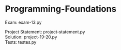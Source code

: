 # Programming-Foundations

Exam: exam-13.py <br>

Project Statement: project-statement.py <br>
Solution: project-19-20.py <br>
Tests: testes.py <br>
